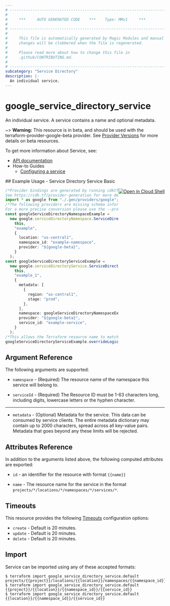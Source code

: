 ```yaml
---
# ----------------------------------------------------------------------------
#
#     ***     AUTO GENERATED CODE    ***    Type: MMv1     ***
#
# ----------------------------------------------------------------------------
#
#     This file is automatically generated by Magic Modules and manual
#     changes will be clobbered when the file is regenerated.
#
#     Please read more about how to change this file in
#     .github/CONTRIBUTING.md.
#
# ----------------------------------------------------------------------------
subcategory: "Service Directory"
description: |-
  An individual service.
---
```


# google\_service\_directory\_service

An individual service. A service contains a name and optional metadata.

\~> **Warning:** This resource is in beta, and should be used with the terraform-provider-google-beta provider.
See [Provider Versions](https://terraform.io/docs/providers/google/guides/provider_versions.html) for more details on beta resources.

To get more information about Service, see:

* [API documentation](https://cloud.google.com/service-directory/docs/reference/rest/v1beta1/projects.locations.namespaces.services)
* How-to Guides
  * [Configuring a service](https://cloud.google.com/service-directory/docs/configuring-service-directory#configuring_a_service)

<div class = "oics-button" style="float: right; margin: 0 0 -15px">
  <a href="https://console.cloud.google.com/cloudshell/open?cloudshell_git_repo=https%3A%2F%2Fgithub.com%2Fterraform-google-modules%2Fdocs-examples.git&cloudshell_working_dir=service_directory_service_basic&cloudshell_image=gcr.io%2Fgraphite-cloud-shell-images%2Fterraform%3Alatest&open_in_editor=main.tf&cloudshell_print=.%2Fmotd&cloudshell_tutorial=.%2Ftutorial.md" target="_blank">
    <img alt="Open in Cloud Shell" src="//gstatic.com/cloudssh/images/open-btn.svg" style="max-height: 44px; margin: 32px auto; max-width: 100%;">
  </a>
</div>
## Example Usage - Service Directory Service Basic

```typescript
/*Provider bindings are generated by running cdktf get.
See https://cdk.tf/provider-generation for more details.*/
import * as google from "./.gen/providers/google";
/*The following providers are missing schema information and might need manual adjustments to synthesize correctly: google.
For a more precise conversion please use the --provider flag in convert.*/
const googleServiceDirectoryNamespaceExample =
  new google.serviceDirectoryNamespace.ServiceDirectoryNamespace(
    this,
    "example",
    {
      location: "us-central1",
      namespace_id: "example-namespace",
      provider: "${google-beta}",
    }
  );
const googleServiceDirectoryServiceExample =
  new google.serviceDirectoryService.ServiceDirectoryService(
    this,
    "example_1",
    {
      metadata: [
        {
          region: "us-central1",
          stage: "prod",
        },
      ],
      namespace: googleServiceDirectoryNamespaceExample.id,
      provider: "${google-beta}",
      service_id: "example-service",
    }
  );
/*This allows the Terraform resource name to match the original name. You can remove the call if you don't need them to match.*/
googleServiceDirectoryServiceExample.overrideLogicalId("example");

```

## Argument Reference

The following arguments are supported:

*   `namespace` -
    (Required)
    The resource name of the namespace this service will belong to.

*   `serviceId` -
    (Required)
    The Resource ID must be 1-63 characters long, including digits,
    lowercase letters or the hyphen character.

***

* `metadata` -
  (Optional)
  Metadata for the service. This data can be consumed
  by service clients. The entire metadata dictionary may contain
  up to 2000 characters, spread across all key-value pairs.
  Metadata that goes beyond any these limits will be rejected.

## Attributes Reference

In addition to the arguments listed above, the following computed attributes are exported:

*   `id` - an identifier for the resource with format `{{name}}`

*   `name` -
    The resource name for the service in the
    format `projects/*/locations/*/namespaces/*/services/*`.

## Timeouts

This resource provides the following
[Timeouts](https://developer.hashicorp.com/terraform/plugin/sdkv2/resources/retries-and-customizable-timeouts) configuration options:

* `create` - Default is 20 minutes.
* `update` - Default is 20 minutes.
* `delete` - Default is 20 minutes.

## Import

Service can be imported using any of these accepted formats:

```console
$ terraform import google_service_directory_service.default projects/{{project}}/locations/{{location}}/namespaces/{{namespace_id}}/services/{{service_id}}
$ terraform import google_service_directory_service.default {{project}}/{{location}}/{{namespace_id}}/{{service_id}}
$ terraform import google_service_directory_service.default {{location}}/{{namespace_id}}/{{service_id}}
```
